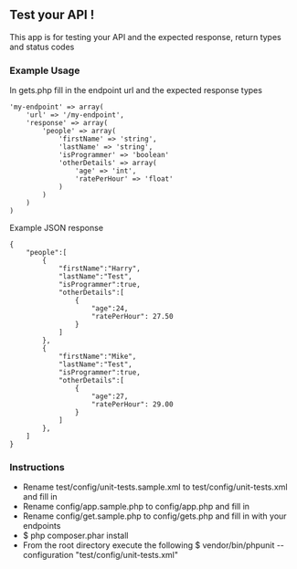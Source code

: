 ## Test your API !

This app is for testing your API and the expected response, return types and status codes

### Example Usage

In gets.php fill in the endpoint url and the expected response types

    'my-endpoint' => array(
        'url' => '/my-endpoint',
        'response' => array(
            'people' => array(
                'firstName' => 'string',
                'lastName' => 'string',
                'isProgrammer' => 'boolean'
                'otherDetails' => array(
                    'age' => 'int',
                    'ratePerHour' => 'float'
                )                
            )
        )
    )

Example JSON response

    {
        "people":[
            {        
                "firstName":"Harry", 
                "lastName":"Test", 
                "isProgrammer":true,
                "otherDetails":[
                    {
                        "age":24,
                        "ratePerHour": 27.50
                    }
                ]
            },
            {        
                "firstName":"Mike", 
                "lastName":"Test", 
                "isProgrammer":true,
                "otherDetails":[
                    {
                        "age":27,
                        "ratePerHour": 29.00
                    }
                ]
            },            
        ]
    }

### Instructions

* Rename test/config/unit-tests.sample.xml to test/config/unit-tests.xml and fill in
* Rename config/app.sample.php to config/app.php and fill in 
* Rename config/get.sample.php to config/gets.php and fill in with your endpoints
* $ php composer.phar install
* From the root directory execute the following
$ vendor/bin/phpunit --configuration "test/config/unit-tests.xml" 
